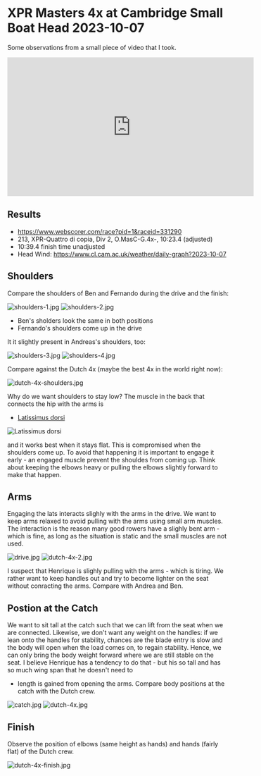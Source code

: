 
# XPR Masters 4x at Cambridge Small Boat Head 2023-10-07

Some observations from a small piece of video that I took.

<iframe width="560" height="315" src="https://www.youtube.com/embed/rUnkEIXMDSI?si=spJY8-GkqbH__fwf" title="YouTube video player" frameborder="0" allow="accelerometer; autoplay; clipboard-write; encrypted-media; gyroscope; picture-in-picture; web-share" allowfullscreen></iframe>

## Results

* https://www.webscorer.com/race?pid=1&raceid=331290
* 213, XPR-Quattro di copia, Div 2,  O.MasC-G.4x-, 10:23.4 (adjusted)
* 10:39.4 finish time unadjusted 
* Head Wind: https://www.cl.cam.ac.uk/weather/daily-graph?2023-10-07

## Shoulders

Compare the shoulders of Ben and Fernando during the drive and the
finish:

![shoulders-1.jpg](shoulders-1.jpg)
![shoulders-2.jpg](shoulders-2.jpg)

* Ben's sholders look the same in both positions
* Fernando's shoulders come up in the drive

It it slightly present in Andreas's shoulders, too:

![shoulders-3.jpg](shoulders-3.jpg)
![shoulders-4.jpg](shoulders-4.jpg)

Compare against the Dutch 4x (maybe the best 4x in the world right now):

![dutch-4x-shoulders.jpg](dutch-4x-shoulders.jpg)

Why do we want shoulders to stay low? The muscle in the back that
connects the hip with the arms is 

* [Latissimus dorsi](https://en.wikipedia.org/wiki/Latissimus_dorsi_muscle)

![Latissimus dorsi](https://upload.wikimedia.org/wikipedia/commons/6/6f/Latissimus_dorsi.PNG)

and it works best when it stays flat. This is compromised when the
shoulders come up. To avoid that happening it is important to engage it
early - an engaged muscle prevent the shouldes from coming up. Think
about keeping the elbows heavy or pulling the elbows slightly forward to
make that happen.

## Arms

Engaging the lats interacts slighly with the arms in the drive. We want
to keep arms relaxed to avoid pulling with the arms using small arm
muscles. The interaction is the reason many good rowers have a slighly
bent arm - which is fine, as long as the situation is static and the
small muscles are not used.

![drive.jpg](drive.jpg)
![dutch-4x-2.jpg](dutch-4x-2.jpg)

I suspect that Henrique is slighly pulling with the arms - which is
tiring. We rather want to keep handles out and try to become lighter on
the seat without conracting the arms. Compare with Andrea and Ben.

## Postion at the Catch

We want to sit tall at the catch such that we can lift from the seat
when we are connected. Likewise, we don't want any weight on the
handles: if we lean onto the handles for stability, chances are the
blade entry is slow and the body will open when the load comes on, to
regain stability. Hence, we can only bring the body weight forward where
we are still stable on the seat. I believe Henrique has a tendency to do
that - but his so tall and has so much wing span that he doesn't need to
- length is gained from opening the arms. Compare body positions at the
  catch with the Dutch crew.

![catch.jpg](catch.jpg)
![dutch-4x.jpg](dutch-4x.jpg)

## Finish

Observe the position of elbows (same height as hands) and hands (fairly flat)
of the Dutch crew.

![dutch-4x-finish.jpg](dutch-4x-finish.jpg)
